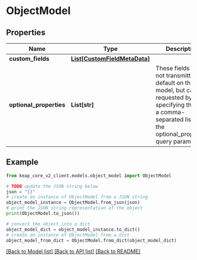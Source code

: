 # ObjectModel


## Properties

Name | Type | Description | Notes
------------ | ------------- | ------------- | -------------
**custom_fields** | [**List[CustomFieldMetaData]**](CustomFieldMetaData.md) |  | [optional] 
**optional_properties** | **List[str]** | These fields are not transmitted by default on this model, but can be requested by specifying them in a comma-separated list in the optional_properties query parameter. | [optional] 

## Example

```python
from keap_core_v2_client.models.object_model import ObjectModel

# TODO update the JSON string below
json = "{}"
# create an instance of ObjectModel from a JSON string
object_model_instance = ObjectModel.from_json(json)
# print the JSON string representation of the object
print(ObjectModel.to_json())

# convert the object into a dict
object_model_dict = object_model_instance.to_dict()
# create an instance of ObjectModel from a dict
object_model_from_dict = ObjectModel.from_dict(object_model_dict)
```
[[Back to Model list]](../README.md#documentation-for-models) [[Back to API list]](../README.md#documentation-for-api-endpoints) [[Back to README]](../README.md)


